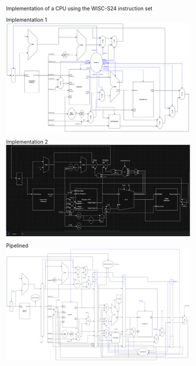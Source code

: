 Implementation of a CPU using the WISC-S24 instruction set

Implementation 1
![Implementation 1](./images/cpu_single_cycle_draft.png)

Implementation 2
![Implementation 2](./images/Screen%20Shot%202024-03-02%20at%205.27.13%20PM.png)

Pipelined 
![Pipelined](./images/CPU_pipeline.png)
